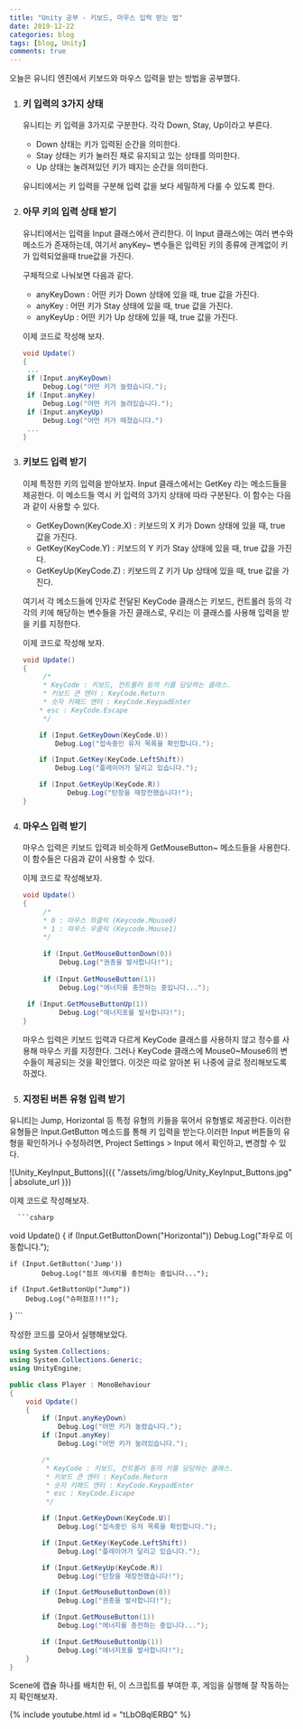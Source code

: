 ```yaml
---
title: "Unity 공부 - 키보드, 마우스 입력 받는 법"
date: 2019-12-22
categories: blog
tags: [blog, Unity]
comments: true
---
```


오늘은 유니티 엔진에서 키보드와 마우스 입력을 받는 방법을 공부했다.



1. ### 키 입력의 3가지 상태
   유니티는 키 입력을 3가지로 구분한다. 각각 Down, Stay, Up이라고 부른다.

   * Down 상태는 키가 입력된 순간을 의미한다.
   * Stay 상태는 키가 눌러진 채로 유지되고 있는 상태를 의미한다.
   * Up 상태는 눌려져있던 키가 떼지는 순간을 의미한다.

   유니티에서는 키 입력을 구분해 입력 값을 보다 세밀하게 다룰 수 있도록 한다.

   
2. ### 아무 키의 입력 상태 받기

   유니티에서는 입력을 Input 클래스에서 관리한다. 이 Input 클래스에는 여러 변수와 메소드가 존재하는데, 여기서 anyKey~ 변수들은 입력된 키의 종류에 관계없이 키가 입력되었을때 true값을 가진다.

   
   구체적으로 나눠보면 다음과 같다.
   
      * anyKeyDown : 어떤 키가 Down 상태에 있을 때, true 값을 가진다.
      * anyKey : 어떤 키가 Stay 상태에 있을 때, true 값을 가진다.
   * anyKeyUp : 어떤 키가 Up 상태에 있을 때, true 값을 가진다.
     
   
   이제 코드로 작성해 보자.
   
   ```csharp
   void Update()
   {
   	...
   	if (Input.anyKeyDown)
   		Debug.Log("어떤 키가 눌렸습니다.");
   	if (Input.anyKey)
   		Debug.Log("어떤 키가 눌려있습니다.");
   	if (Input.anyKeyUp)
   		Debug.Log("어떤 키가 떼졌습니다.")
   	...
   }
   ```



3. ### 키보드 입력 받기
   이제 특정한 키의 입력을 받아보자.
   Input 클래스에서는 GetKey 라는 메소드들을 제공한다. 이 메소드들 역시 키 입력의 3가지 상태에 따라 구분된다. 이 함수는 다음과 같이 사용할 수 있다.

   * GetKeyDown(KeyCode.X) : 키보드의 X 키가 Down 상태에 있을 때, true 값을 가진다.
   * GetKey(KeyCode.Y) : 키보드의 Y 키가 Stay 상태에 있을 때, true 값을 가진다.
   * GetKeyUp(KeyCode.Z) : 키보드의 Z 키가 Up 상태에 있을 때, true 값을 가진다.

   여기서 각 메소드들에 인자로 전달된 KeyCode 클래스는 키보드, 컨트롤러 등의 각각의 키에 해당하는 변수들을 가진 클래스로, 우리는 이 클래스를 사용해 입력을 받을 키를 지정한다.
   

   이제 코드로 작성해 보자.
   
   ```csharp
   void Update()
   {
      	/*
      	* KeyCode : 키보드, 컨트롤러 등의 키를 담당하는 클래스.
      	* 키보드 큰 엔터 : KeyCode.Return
      	* 숫자 키패드 엔터 : KeyCode.KeypadEnter
       * esc : KeyCode.Escape
      	*/
   
       if (Input.GetKeyDown(KeyCode.U))
           Debug.Log("접속중인 유저 목록을 확인합니다.");
   
       if (Input.GetKey(KeyCode.LeftShift))
           Debug.Log("플레이어가 달리고 있습니다.");
   
       if (Input.GetKeyUp(KeyCode.R))
              Debug.Log("탄창을 재장전했습니다!");
   }
   ```
   
   

   

4. ### 마우스 입력 받기
   마우스 입력은 키보드 입력과 비슷하게 GetMouseButton~ 메소드들을 사용한다. 이 함수들은 다음과 같이 사용할 수 있다.

   
   이제 코드로 작성해보자.
   
   ```csharp
   void Update()
   {
      	/*
      	* 0 : 마우스 좌클릭 (Keycode.Mouse0)
      	* 1 : 마우스 우클릭 (Keycode.Mouse1)
      	*/
      
      	if (Input.GetMouseButtonDown(0))
      		Debug.Log("권총을 발사합니다!");
      
      	if (Input.GetMouseButton(1))
      		Debug.Log("에너지를 충전하는 중입니다...");
      
   	if (Input.GetMouseButtonUp(1))
      		Debug.Log("에너지포를 발사합니다!");
   }
      ```
   
   
   
   마우스 입력은 키보드 입력과 다르게 KeyCode 클래스를 사용하지 않고 정수를 사용해 마우스 키를 지정한다.
   그러나 KeyCode 클래스에 Mouse0~Mouse6의 변수들이 제공되는 것을 확인했다. 이것은 따로 알아본 뒤 나중에 글로 정리해보도록 하겠다.
   
   
   
5. ### 지정된 버튼 유형 입력 받기
유니티는 Jump, Horizontal 등 특정 유형의 키들을 묶어서 유형별로 제공한다. 이러한 유형들은 Input.GetButton 메소드를 통해 키 입력을 받는다.이러한 Input 버튼들의 유형을 확인하거나 수정하려면, Project Settings > Input 에서 확인하고, 변경할 수 있다.
   
   ![Unity_KeyInput_Buttons]({{ "/assets/img/blog/Unity_KeyInput_Buttons.jpg" | absolute_url }})
   
   
   이제 코드로 작성해보자.
   
      ```csharp
   void Update()
   {
      	if (Input.GetButtonDown("Horizontal"))
      		Debug.Log("좌우로 이동합니다.");
      
   	if (Input.GetButton('Jump'))
      		Debug.Log("점프 에너지를 충전하는 중입니다...");
      
   	if (Input.GetButtonUp("Jump"))
   		Debug.Log("슈퍼점프!!!");
   }
      ```
   
   

작성한 코드를 모아서 실행해보았다.

```c#
using System.Collections;
using System.Collections.Generic;
using UnityEngine;

public class Player : MonoBehaviour
{
    void Update()
    {
        if (Input.anyKeyDown)
            Debug.Log("어떤 키가 눌렸습니다.");
        if (Input.anyKey)
            Debug.Log("어떤 키가 눌려있습니다.");

        /*
         * KeyCode : 키보드, 컨트롤러 등의 키를 담당하는 클래스.
         * 키보드 큰 엔터 : KeyCode.Return
         * 숫자 키패드 엔터 : KeyCode.KeypadEnter
         * esc : KeyCode.Escape
         */

        if (Input.GetKeyDown(KeyCode.U))
            Debug.Log("접속중인 유저 목록을 확인합니다.");

        if (Input.GetKey(KeyCode.LeftShift))
            Debug.Log("플레이어가 달리고 있습니다.");

        if (Input.GetKeyUp(KeyCode.R))
            Debug.Log("탄창을 재장전했습니다!");

        if (Input.GetMouseButtonDown(0))
            Debug.Log("권총을 발사합니다!");

        if (Input.GetMouseButton(1))
            Debug.Log("에너지를 충전하는 중입니다...");

        if (Input.GetMouseButtonUp(1))
            Debug.Log("에너지포를 발사합니다!");
    }
}
```



Scene에 캡슐 하나를 배치한 뒤, 이 스크립트를 부여한 후, 게임을 실행해 잘 작동하는지 확인해보자.

{% include youtube.html id = "tLbOBqlERBQ" %}









